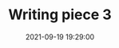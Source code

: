 ---
layout: page
title: "Writing piece 3"
description: Description of writing piece 3 
outlet: Wikipedia
date: "2021-09-19 19:29:00"
redirect: https://en.wikipedia.org/wiki/Writing
img: 
importance: 3
category: competitions
---